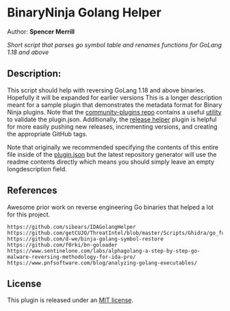# BinaryNinja Golang Helper
Author: **Spencer Merrill**

_Short script that parses go symbol table and renames functions for GoLang 1.18 and above_

## Description:
This script should help with reversing GoLang 1.18 and above binaries. Hopefully it will be expanded for earlier versions
This is a longer description meant for a sample plugin that demonstrates the metadata format for Binary Ninja plugins. Note that the [community-plugins repo](https://github.com/Vector35/community-plugins) contains a useful [utility](https://github.com/Vector35/community-plugins/blob/master/generate_plugininfo.py) to validate the plugin.json. Additionally, the [release helper](https://github.com/Vector35/release_helper) plugin is helpful for more easily pushing new releases, incrementing versions, and creating the appropriate GitHub tags.

Note that originally we recommended specifying the contents of this entire file inside of the [plugin.json](./plugin.json) but the latest repository generator will use the readme contents directly which means you should simply leave an empty longdescription field. 

## References
Awesome prior work on reverse engineering Go binaries that helped a lot for this project.

    https://github.com/sibears/IDAGolangHelper
    https://github.com/getCUJO/ThreatIntel/blob/master/Scripts/Ghidra/go_func.py
    https://github.com/d-we/binja-golang-symbol-restore
    https://github.com/f0rki/bn-goloader
    https://www.sentinelone.com/labs/alphagolang-a-step-by-step-go-malware-reversing-methodology-for-ida-pro/
    https://www.pnfsoftware.com/blog/analyzing-golang-executables/

## License

This plugin is released under an [MIT license](./license).
